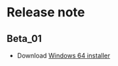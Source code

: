 # Release note

## Beta_01

* Download [Windows 64 installer](https://github.com/Esukhia/dakje/releases/download/beta_01/Dakje_beta_01.exe)
